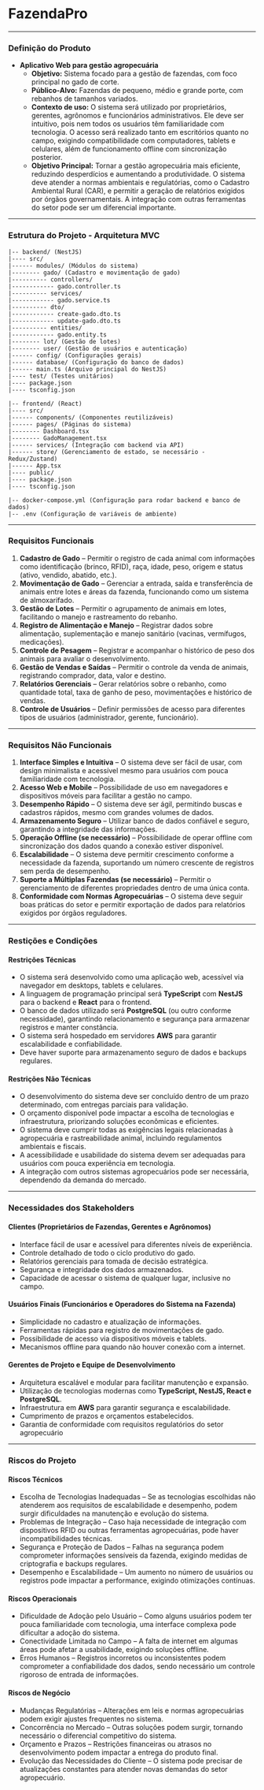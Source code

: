 # FazendaPro
---

### Definição do Produto
- **Aplicativo Web para gestão agropecuária**  
  - **Objetivo:** Sistema focado para a gestão de fazendas, com foco principal no gado de corte.  
  - **Público-Alvo:** Fazendas de pequeno, médio e grande porte, com rebanhos de tamanhos variados.  
  - **Contexto de uso:** O sistema será utilizado por proprietários, gerentes, agrônomos e funcionários administrativos. Ele deve ser intuitivo, pois nem todos os usuários têm familiaridade com tecnologia. O acesso será realizado tanto em escritórios quanto no campo, exigindo compatibilidade com computadores, tablets e celulares, além de funcionamento offline com sincronização posterior.  
  - **Objetivo Principal:** Tornar a gestão agropecuária mais eficiente, reduzindo desperdícios e aumentando a produtividade. O sistema deve atender a normas ambientais e regulatórias, como o Cadastro Ambiental Rural (CAR), e permitir a geração de relatórios exigidos por órgãos governamentais. A integração com outras ferramentas do setor pode ser um diferencial importante.  

---

### Estrutura do Projeto - Arquitetura MVC
```
|-- backend/ (NestJS)
|---- src/
|------ modules/ (Módulos do sistema)
|-------- gado/ (Cadastro e movimentação de gado)
|---------- controllers/
|------------ gado.controller.ts
|---------- services/
|------------ gado.service.ts
|---------- dto/
|------------ create-gado.dto.ts
|------------ update-gado.dto.ts
|---------- entities/
|------------ gado.entity.ts
|-------- lot/ (Gestão de lotes)
|-------- user/ (Gestão de usuários e autenticação)
|------ config/ (Configurações gerais)
|------ database/ (Configuração do banco de dados)
|------ main.ts (Arquivo principal do NestJS)
|---- test/ (Testes unitários)
|---- package.json
|---- tsconfig.json

|-- frontend/ (React)
|---- src/
|------ components/ (Componentes reutilizáveis)
|------ pages/ (Páginas do sistema)
|-------- Dashboard.tsx
|-------- GadoManagement.tsx
|------ services/ (Integração com backend via API)
|------ store/ (Gerenciamento de estado, se necessário - Redux/Zustand)
|------ App.tsx
|---- public/
|---- package.json
|---- tsconfig.json

|-- docker-compose.yml (Configuração para rodar backend e banco de dados)
|-- .env (Configuração de variáveis de ambiente)
```

---

### Requisitos Funcionais  

1. **Cadastro de Gado** – Permitir o registro de cada animal com informações como identificação (brinco, RFID), raça, idade, peso, origem e status (ativo, vendido, abatido, etc.).  
2. **Movimentação de Gado** – Gerenciar a entrada, saída e transferência de animais entre lotes e áreas da fazenda, funcionando como um sistema de almoxarifado.  
3. **Gestão de Lotes** – Permitir o agrupamento de animais em lotes, facilitando o manejo e rastreamento do rebanho.  
4. **Registro de Alimentação e Manejo** – Registrar dados sobre alimentação, suplementação e manejo sanitário (vacinas, vermífugos, medicações).  
5. **Controle de Pesagem** – Registrar e acompanhar o histórico de peso dos animais para avaliar o desenvolvimento.  
6. **Gestão de Vendas e Saídas** – Permitir o controle da venda de animais, registrando comprador, data, valor e destino.  
7. **Relatórios Gerenciais** – Gerar relatórios sobre o rebanho, como quantidade total, taxa de ganho de peso, movimentações e histórico de vendas.  
8. **Controle de Usuários** – Definir permissões de acesso para diferentes tipos de usuários (administrador, gerente, funcionário).

---  

### Requisitos Não Funcionais  

1. **Interface Simples e Intuitiva** – O sistema deve ser fácil de usar, com design minimalista e acessível mesmo para usuários com pouca familiaridade com tecnologia.  
2. **Acesso Web e Mobile** – Possibilidade de uso em navegadores e dispositivos móveis para facilitar a gestão no campo.  
3. **Desempenho Rápido** – O sistema deve ser ágil, permitindo buscas e cadastros rápidos, mesmo com grandes volumes de dados.  
4. **Armazenamento Seguro** – Utilizar banco de dados confiável e seguro, garantindo a integridade das informações.  
5. **Operação Offline (se necessário)** – Possibilidade de operar offline com sincronização dos dados quando a conexão estiver disponível.  
6. **Escalabilidade** – O sistema deve permitir crescimento conforme a necessidade da fazenda, suportando um número crescente de registros sem perda de desempenho.  
7. **Suporte a Múltiplas Fazendas (se necessário)** – Permitir o gerenciamento de diferentes propriedades dentro de uma única conta.  
8. **Conformidade com Normas Agropecuárias** – O sistema deve seguir boas práticas do setor e permitir exportação de dados para relatórios exigidos por órgãos reguladores.  

---

### Restições e Condições

#### **Restrições Técnicas**  
- O sistema será desenvolvido como uma aplicação web, acessível via navegador em desktops, tablets e celulares.  
- A linguagem de programação principal será **TypeScript** com **NestJS** para o backend e **React** para o frontend.  
- O banco de dados utilizado será **PostgreSQL** (ou outro conforme necessidade), garantindo relacionamento e segurança para armazenar registros e manter constância.  
- O sistema será hospedado em servidores **AWS** para garantir escalabilidade e confiabilidade.  
- Deve haver suporte para armazenamento seguro de dados e backups regulares.

#### **Restrições Não Técnicas**  
- O desenvolvimento do sistema deve ser concluído dentro de um prazo determinado, com entregas parciais para validação.  
- O orçamento disponível pode impactar a escolha de tecnologias e infraestrutura, priorizando soluções econômicas e eficientes.  
- O sistema deve cumprir todas as exigências legais relacionadas à agropecuária e rastreabilidade animal, incluindo regulamentos ambientais e fiscais.  
- A acessibilidade e usabilidade do sistema devem ser adequadas para usuários com pouca experiência em tecnologia.  
- A integração com outros sistemas agropecuários pode ser necessária, dependendo da demanda do mercado.

---

### Necessidades dos Stakeholders  

#### **Clientes (Proprietários de Fazendas, Gerentes e Agrônomos)**  
- Interface fácil de usar e acessível para diferentes níveis de experiência.  
- Controle detalhado de todo o ciclo produtivo do gado.  
- Relatórios gerenciais para tomada de decisão estratégica.  
- Segurança e integridade dos dados armazenados.  
- Capacidade de acessar o sistema de qualquer lugar, inclusive no campo.  

#### **Usuários Finais (Funcionários e Operadores do Sistema na Fazenda)**  
- Simplicidade no cadastro e atualização de informações.  
- Ferramentas rápidas para registro de movimentações de gado.  
- Possibilidade de acesso via dispositivos móveis e tablets.  
- Mecanismos offline para quando não houver conexão com a internet.

#### **Gerentes de Projeto e Equipe de Desenvolvimento**  
- Arquitetura escalável e modular para facilitar manutenção e expansão.  
- Utilização de tecnologias modernas como **TypeScript, NestJS, React e PostgreSQL**.  
- Infraestrutura em **AWS** para garantir segurança e escalabilidade.  
- Cumprimento de prazos e orçamentos estabelecidos.
- Garantia de conformidade com requisitos regulatórios do setor agropecuário

---

### Riscos do Projeto

#### Riscos Técnicos
- Escolha de Tecnologias Inadequadas – Se as tecnologias escolhidas não atenderem aos requisitos de escalabilidade e desempenho, podem surgir dificuldades na manutenção e evolução do sistema.
- Problemas de Integração – Caso haja necessidade de integração com dispositivos RFID ou outras ferramentas agropecuárias, pode haver incompatibilidades técnicas.
- Segurança e Proteção de Dados – Falhas na segurança podem comprometer informações sensíveis da fazenda, exigindo medidas de criptografia e backups regulares.
- Desempenho e Escalabilidade – Um aumento no número de usuários ou registros pode impactar a performance, exigindo otimizações contínuas.

#### Riscos Operacionais
- Dificuldade de Adoção pelo Usuário – Como alguns usuários podem ter pouca familiaridade com tecnologia, uma interface complexa pode dificultar a adoção do sistema.
- Conectividade Limitada no Campo – A falta de internet em algumas áreas pode afetar a usabilidade, exigindo soluções offline.
- Erros Humanos – Registros incorretos ou inconsistentes podem comprometer a confiabilidade dos dados, sendo necessário um controle rigoroso de entrada de informações.

#### Riscos de Negócio
- Mudanças Regulatórias – Alterações em leis e normas agropecuárias podem exigir ajustes frequentes no sistema.
- Concorrência no Mercado – Outras soluções podem surgir, tornando necessário o diferencial competitivo do sistema.
- Orçamento e Prazos – Restrições financeiras ou atrasos no desenvolvimento podem impactar a entrega do produto final.
- Evolução das Necessidades do Cliente – O sistema pode precisar de atualizações constantes para atender novas demandas do setor agropecuário.


